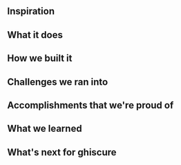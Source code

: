 ## Inspiration

## What it does

## How we built it

## Challenges we ran into

## Accomplishments that we're proud of

## What we learned

## What's next for ghiscure
